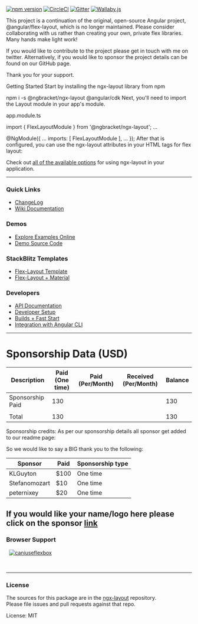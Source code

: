 [![npm version](https://badge.fury.io/js/%40ngbracket%2Fngx-layout.svg)](https://www.npmjs.com/package/@ngbracket/ngx-layout)
[![CircleCI](https://dl.circleci.com/status-badge/img/gh/ngbracket/ngx-layout/tree/main.svg?style=svg)](https://dl.circleci.com/status-badge/redirect/gh/ngbracket/ngx-layout/tree/main)
[![Gitter](https://badges.gitter.im/angular/flex-layout.svg)](https://gitter.im/angular/flex-layout)
[![Wallaby.js](https://img.shields.io/badge/wallaby.js-powered-blue.svg?style=flat&logo=github)](https://wallabyjs.com/oss/)

This project is a continuation of the original, open-source Angular project, @angular/flex-layout, which is no longer maintained. Please consider collaborating with us rather than creating your own, private flex libraries. Many hands make light work!

If you would like to contribute to the project please get in touch with me on twitter. Alternatively, if you would like to sponsor the project details can be found on our GitHub page.

Thank you for your support.

Getting Started
Start by installing the ngx-layout library from npm

npm i -s @ngbracket/ngx-layout @angular/cdk
Next, you'll need to import the Layout module in your app's module.

app.module.ts

import { FlexLayoutModule } from '@ngbracket/ngx-layout';
...

@NgModule({
    ...
    imports: [ FlexLayoutModule ],
    ...
});
After that is configured, you can use the ngx-layout attributes in your HTML tags for flex layout:

<div fxLayout="row" fxLayoutAlign="space-between"></div>

Check out [all of the available options](https://github.com/ngbracket/ngx-layout/wiki/Declarative-API-Overview) for using ngx-layout in your application.

---

### Quick Links

- [ChangeLog](https://github.com/ngbracket/ngx-layout/blob/main/CHANGELOG.md)
- [Wiki Documentation](https://github.com/ngbracket/ngx-layout/wiki)

### Demos

- [Explore Examples Online](https://tburleson-layouts-demos.firebaseapp.com/)
- [Demo Source Code](https://github.com/ngbracket/ngx-layout/blob/main/src/apps/demo-app/src/app/app.module.ts)

### StackBlitz Templates

- [Flex-Layout Template](https://stackblitz.com/edit/flex-layout-seed)
- [Flex-Layout + Material](https://stackblitz.com/edit/flex-layout-material-seed)

### Developers

- [API Documentation](https://github.com/ngbracket/ngx-layout/wiki/API-Documentation)
- [Developer Setup](https://github.com/ngbracket/ngx-layout/wiki/Developer-Setup)
- [Builds + Fast Start](https://github.com/ngbracket/ngx-layout/wiki/Fast-Starts)
- [Integration with Angular CLI](https://github.com/ngbracket/ngx-layout/wiki/Using-Angular-CLI)

---

# Sponsorship Data (USD)

| Description      | Paid (One time) | Paid (Per/Month) | Received (Per/Month) | Balance |
| ---------------- | --------------- | ---------------- | -------------------- | ------- |
| Sponsorship Paid | 130             |                  |                      | 130     |
|                  |                 |                  |                      |         |
| Total            | 130             |                  |                      | 130     |

Sponsorship credits:
As per our sponsorship details all sponsor get added to our readme page:

So we would like to say a BIG thank you to the following:

| Sponsor       | Paid | Sponsorship type |
| ------------- | ---- | ---------------- |
| KLGuyton      | $100 | One time         |
| Stefanomozart | $10  | One time         |
| peternixey    | $20  | One time         |

## If you would like your name/logo here please click on the sponsor [link](https://github.com/sponsors/ngbracket)

### Browser Support

&nbsp;
<a href="http://caniuse.com/#feat=flexbox" target="_blank">
![caniuseflexbox](https://cloud.githubusercontent.com/assets/210413/21288118/917e3faa-c440-11e6-9b08-28aff590c7ae.png)
</a>

<br/>

---

### License

The sources for this package are in the [ngx-layout](https://github.com/ngbracket/ngx-layout) repository. <br/>
Please file issues and pull requests against that repo.

License: MIT
